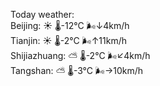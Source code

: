 Today weather:  
Beijing: ☀️   🌡️-12°C 🌬️↓4km/h  
Tianjin: ☀️   🌡️-2°C 🌬️↑11km/h  
Shijiazhuang: ⛅️  🌡️-2°C 🌬️↙4km/h  
Tangshan: ⛅️  🌡️-3°C 🌬️→10km/h  
